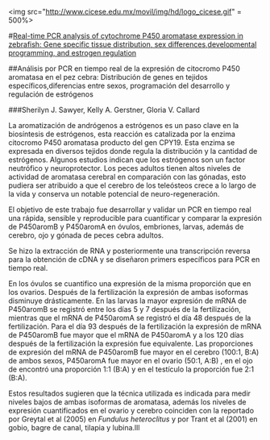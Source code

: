 <img src="http://www.cicese.edu.mx/movil/img/hd/logo_cicese.gif" = 500%>

#[Real-time PCR analysis of cytochrome P450 aromatase expression in zebrafish: Gene specific tissue distribution, sex differences,developmental programming, and estrogen regulation](http://www.sciencedirect.com/science/article/pii/S0016648005004016)

##Análisis por PCR en tiempo real de la expresión de citocromo P450 aromatasa en el pez cebra: Distribución de genes en tejidos específicos,diferencias entre sexos, programación del desarrollo y regulación de estrógenos

###Sherilyn J. Sawyer, Kelly A. Gerstner, Gloria V. Callard

La aromatización de andrógenos a estrógenos es un paso clave en la biosíntesis de estrógenos, esta reacción es catalizada por la enzima
citocromo P450 aromatasa producto del gen CPY19. Esta enzima se expresada en diversos tejidos donde regula la distribución y la cantidad 
de estrógenos. Algunos estudios indican que los estrógenos son un factor neutrófico y neuroprotector. Los peces adultos tienen altos 
niveles de actividad de aromatasa cerebral en comparación con las gónadas, esto pudiera ser atribuido a que el cerebro de los teleósteos
crece a lo largo de la vida y conserva un notable potencial de neuro-regeneración.

El objetivo de este trabajo fue desarrollar y validar un PCR en tiempo real una rápida, sensible y reproducible para cuantificar y 
comparar la expresión de P450aromB y P450aromA en óvulos, embriones, larvas, además de cerebro, ojo y gónada de peces cebra adultos. 

Se hizo la extracción de RNA y posteriormente una transcripción reversa para la obtención de cDNA y se diseñaron primers específicos para
PCR en tiempo real.

En los óvulos se cuantifico una expresión de la misma proporción que en los ovarios. Después de la fertilización la expresión de ambas 
isoformas disminuye drásticamente. En las larvas la mayor expresión de mRNA de P450aromB se registró entre los días 5 y 7 después de la 
fertilización, mientras que el mRNA de P450aromA se registró el día 48 después de la fertilización. Para el día 93 después de la 
fertilización la expresión de mRNA de P450aromB fue mayor que el mRNA de P450aromA y a los 120 días después de la fertilización la 
expresión fue equivalente. Las proporciones de expresión del mRNA de P450aromB fue mayor en el cerebro (100:1, B:A)  de ambos sexos,
P450aromA fue mayor en el ovario (50:1, A:B) , en el ojo de encontró una proporción 1:1 (B:A) y en el testículo la proporción fue 2:1 
(B:A).  

Estos resultados sugieren que la técnica utilizada es indicada para medir niveles bajos de ambas isoformas de aromatasa, además los 
niveles de expresión cuantificados en el ovario y cerebro coinciden con la reportado por Greytal et al (2005) en *Fundulus heteroclitus* 
y por Trant et al (2001) en gobio, bagre de canal, tilapia y lubina.lll

